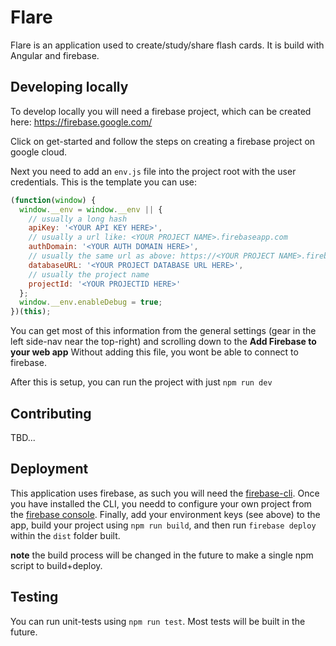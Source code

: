 # Flare

Flare is an application used to create/study/share flash cards. It is build with Angular
and firebase.

## Developing locally

To develop locally you will need a firebase project, which can be created here:
https://firebase.google.com/

Click on get-started and follow the steps on creating a firebase project on google cloud.

Next you need to add an `env.js` file into the project root with the user credentials.
This is the template you can use:

```javascript
(function(window) {
  window.__env = window.__env || {
    // usually a long hash
    apiKey: '<YOUR API KEY HERE>',
    // usually a url like: <YOUR PROJECT NAME>.firebaseapp.com
    authDomain: '<YOUR AUTH DOMAIN HERE>',
    // usually the same url as above: https://<YOUR PROJECT NAME>.firebaseio.com
    databaseURL: '<YOUR PROJECT DATABASE URL HERE>',
    // usually the project name
    projectId: '<YOUR PROJECTID HERE>'
  };
  window.__env.enableDebug = true;
})(this);
```

You can get most of this information from the general settings (gear in the left side-nav near the top-right)
and scrolling down to the **Add Firebase to your web app** Without adding this file, you wont be able to connect to firebase.

After this is setup, you can run the project with just `npm run dev`

## Contributing

TBD...

## Deployment

This application uses firebase, as such you will need the [firebase-cli](https://github.com/firebase/firebase-tools). Once you have installed the CLI, you needd to configure your own project from the [firebase console](https://console.firebase.google.com/u/0/). Finally, add your environment keys (see above) to the app, build your project using `npm run build`, and then run `firebase deploy` within the `dist` folder built.

**note** the build process will be changed in the future to make a single npm script to build+deploy.


## Testing

You can run unit-tests using `npm run test`. Most tests will be built in the future. 
